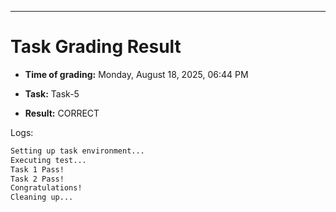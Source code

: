 
---
# Task Grading Result

- **Time of grading:** Monday, August 18, 2025, 06:44 PM

- **Task:** Task-5

- **Result:** CORRECT


Logs:
```bash
Setting up task environment...
Executing test...
Task 1 Pass!
Task 2 Pass!
Congratulations!
Cleaning up...
```
